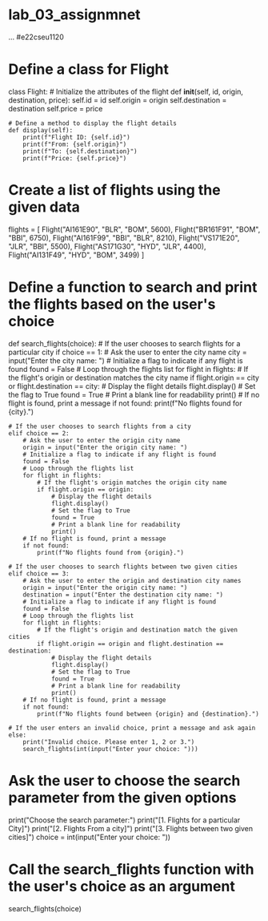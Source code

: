 # lab_03_assignmnet
...
#e22cseu1120

# Define a class for Flight
class Flight:
    # Initialize the attributes of the flight
    def __init__(self, id, origin, destination, price):
        self.id = id
        self.origin = origin
        self.destination = destination
        self.price = price

    # Define a method to display the flight details
    def display(self):
        print(f"Flight ID: {self.id}")
        print(f"From: {self.origin}")
        print(f"To: {self.destination}")
        print(f"Price: {self.price}")

# Create a list of flights using the given data
flights = [
    Flight("AI161E90", "BLR", "BOM", 5600),
    Flight("BR161F91", "BOM", "BBI", 6750),
    Flight("AI161F99", "BBI", "BLR", 8210),
    Flight("VS171E20", "JLR", "BBI", 5500),
    Flight("AS171G30", "HYD", "JLR", 4400),
    Flight("AI131F49", "HYD", "BOM", 3499)
]

# Define a function to search and print the flights based on the user's choice
def search_flights(choice):
    # If the user chooses to search flights for a particular city
    if choice == 1:
        # Ask the user to enter the city name
        city = input("Enter the city name: ")
        # Initialize a flag to indicate if any flight is found
        found = False
        # Loop through the flights list
        for flight in flights:
            # If the flight's origin or destination matches the city name
            if flight.origin == city or flight.destination == city:
                # Display the flight details
                flight.display()
                # Set the flag to True
                found = True
                # Print a blank line for readability
                print()
        # If no flight is found, print a message
        if not found:
            print(f"No flights found for {city}.")

    # If the user chooses to search flights from a city
    elif choice == 2:
        # Ask the user to enter the origin city name
        origin = input("Enter the origin city name: ")
        # Initialize a flag to indicate if any flight is found
        found = False
        # Loop through the flights list
        for flight in flights:
            # If the flight's origin matches the origin city name
            if flight.origin == origin:
                # Display the flight details
                flight.display()
                # Set the flag to True
                found = True
                # Print a blank line for readability
                print()
        # If no flight is found, print a message
        if not found:
            print(f"No flights found from {origin}.")

    # If the user chooses to search flights between two given cities
    elif choice == 3:
        # Ask the user to enter the origin and destination city names
        origin = input("Enter the origin city name: ")
        destination = input("Enter the destination city name: ")
        # Initialize a flag to indicate if any flight is found
        found = False
        # Loop through the flights list
        for flight in flights:
            # If the flight's origin and destination match the given cities
            if flight.origin == origin and flight.destination == destination:
                # Display the flight details
                flight.display()
                # Set the flag to True
                found = True
                # Print a blank line for readability
                print()
        # If no flight is found, print a message
        if not found:
            print(f"No flights found between {origin} and {destination}.")

    # If the user enters an invalid choice, print a message and ask again
    else:
        print("Invalid choice. Please enter 1, 2 or 3.")
        search_flights(int(input("Enter your choice: ")))


# Ask the user to choose the search parameter from the given options
print("Choose the search parameter:")
print("[1. Flights for a particular City]")
print("[2. Flights From a city]")
print("[3. Flights between two given cities]")
choice = int(input("Enter your choice: "))

# Call the search_flights function with the user's choice as an argument
search_flights(choice)
